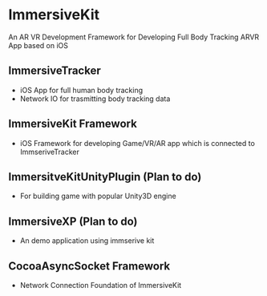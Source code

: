 # ImmersiveKit
An AR VR Development Framework for Developing Full Body Tracking ARVR App based on iOS

## ImmersiveTracker
- iOS App for full human body tracking
- Network IO for trasmitting body tracking data

## ImmersiveKit Framework
- iOS Framework for developing Game/VR/AR app which is connected to ImmseriveTracker

## ImmersitveKitUnityPlugin (Plan to do)
- For building game with popular Unity3D engine

## ImmersiveXP (Plan to do)
- An demo application using immserive kit

## CocoaAsyncSocket Framework
- Network Connection Foundation of ImmersiveKit
